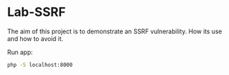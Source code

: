 # Lab-SSRF
The aim of this project is to demonstrate an SSRF vulnerability. How its use and how to avoid it. 

Run app:
```bash
php -S localhost:8000
```
